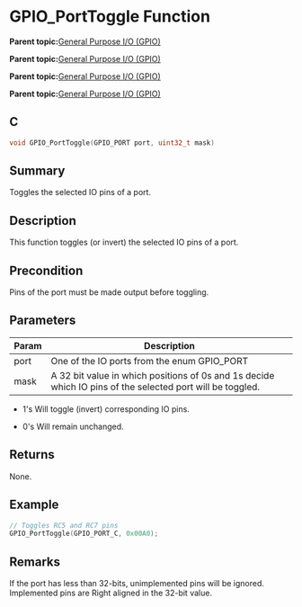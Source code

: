 # GPIO\_PortToggle Function

**Parent topic:**[General Purpose I/O \(GPIO\)](GUID-58CDC504-B3EF-44BF-BCCB-7FB20301BF73.md)

**Parent topic:**[General Purpose I/O \(GPIO\)](GUID-11B32F22-DEE1-4458-B547-5C80FDD743FA.md)

**Parent topic:**[General Purpose I/O \(GPIO\)](GUID-FA913A9D-5DA8-49D8-878C-21D79AE2F4BC.md)

**Parent topic:**[General Purpose I/O \(GPIO\)](GUID-24D8C0D2-04AF-4FE8-9AAB-D175C60FD3B8.md)

## C

```c
void GPIO_PortToggle(GPIO_PORT port, uint32_t mask)
```

## Summary

Toggles the selected IO pins of a port.

## Description

This function toggles \(or invert\) the selected IO pins of a port.

## Precondition

Pins of the port must be made output before toggling.

## Parameters

|Param|Description|
|-----|-----------|
|port|One of the IO ports from the enum GPIO\_PORT|
|mask|A 32 bit value in which positions of 0s and 1s decide which IO pins of the selected port will be toggled.|

-   1's Will toggle \(invert\) corresponding IO pins.

-   0's Will remain unchanged.


## Returns

None.

## Example

```c
// Toggles RC5 and RC7 pins
GPIO_PortToggle(GPIO_PORT_C, 0x00A0);
```

## Remarks

If the port has less than 32-bits, unimplemented pins will be ignored. Implemented pins are Right aligned in the 32-bit value.

